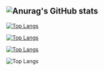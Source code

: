 ![Anurag's GitHub stats](https://github-readme-stats.vercel.app/api?username=heum-ji&theme=dark&show_icons=true)
---
[![Top Langs](https://github-readme-stats.vercel.app/api/top-langs/?username=heum-ji)](https://github.com/heum-ji/github-readme-stats)

[![Top Langs](https://github-readme-stats.vercel.app/api/top-langs/?username=heum-ji&layout=compact)](https://github.com/anuraghazra/github-readme-stats)

[![Top Langs](https://github-readme-stats.vercel.app/api/top-langs/?username=heum-ji&layout=compact)](https://github.com/anuraghazra/github-readme-stats)

![Top Langs](https://github-readme-stats.vercel.app/api/top-langs/?username=heum-ji&layout=compact&theme=dark)
